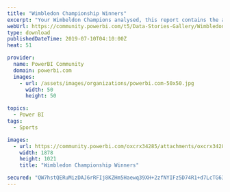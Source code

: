 ```yaml
---
title: "Wimbledon Championship Winners"
excerpt: "Your Wimbeldon Champions analysed, this report contains the analysis of the final games only. It also shows the sucess rates of countries and"
webUrl: https://community.powerbi.com/t5/Data-Stories-Gallery/Wimbledon-Championship-Winners/m-p/736419
type: download
publishedDateTime: 2019-07-10T04:10:00Z
heat: 51

provider:
  name: PowerBI Community
  domain: powerbi.com
  images:
    - url: /assets/images/organizations/powerbi.com-50x50.jpg
      width: 50
      height: 50

topics:
  - Power BI
tags:
  - Sports

images:
  - url: https://community.powerbi.com/oxcrx34285/attachments/oxcrx34285/DataStoriesGallery/2757/1/wVIjMmatmp.png
    width: 1878
    height: 1021
    title: "Wimbledon Championship Winners"

secured: "QW7hstQERuMizDAJ6rRFIj8KZHm5Haewq39XH+2zfNYIFz5D74R1+d7LcTG63FRjYLura+mw45oEUIsjzuRGxLqC8xQp0k8Y+7LTLr8gbm2oqIZ1/Z/i4W27oS/Rz6f4VsokhloiCyV1T5SZBqilD9cX52BlJYXpjXsqYbHJk07ie2+s2YTqBveUjudxVrNAH5yEDPn+nb1Mkk1kCNAwqqFgNQA+7/KIEgRBMCu+pbO+cvxSGdHEDCDOZyUNjAguyugRxbbtspvfJv8pE1C8CE55/QMthc8InWBoCZ6MtTW47PDAOT/sslt0EN5r4DuKeMkkDAbeHXgv8Uu6vAqa1Yq365BWa5bBYC6BxwMaKouDi2a15M9hMb91sXRTSL7d;6Q5hexp+W73MB7KHATQeiQ=="
---
```


